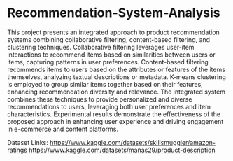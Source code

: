 # Recommendation-System-Analysis
This project presents an integrated approach to product recommendation systems combining collaborative filtering, content-based filtering, and clustering techniques. Collaborative filtering leverages user-item interactions to recommend items based on similarities between users or items, capturing patterns in user preferences. Content-based filtering recommends items to users based on the attributes or features of the items themselves, analyzing textual descriptions or metadata. K-means clustering is employed to group similar items together based on their features, enhancing recommendation diversity and relevance. The integrated system combines these techniques to provide personalized and diverse recommendations to users, leveraging both user preferences and item characteristics. Experimental results demonstrate the effectiveness of the proposed approach in enhancing user experience and driving engagement in e-commerce and content platforms.

Dataset Links: 
https://www.kaggle.com/datasets/skillsmuggler/amazon-ratings
https://www.kaggle.com/datasets/manas29/product-description


